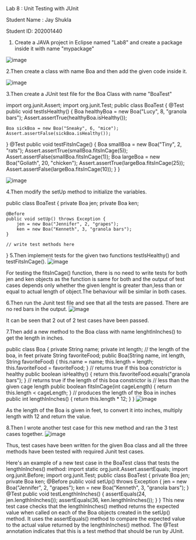Lab 8 : Unit Testing with JUnit

Student Name : Jay Shukla

Student ID: 202001440

1. Create a JAVA project in Eclipse named "Lab8" and create a package inside it with name "mypackage"

![image](https://user-images.githubusercontent.com/123619898/233591384-5536c65c-1588-476e-9887-8c3d0a9047c4.png)

2.Then create a class with name Boa and then add the given code inside it.

![image](https://user-images.githubusercontent.com/123619898/233591563-1158775a-7b0e-4f33-bb20-baf58873548c.png)


3.Then create a JUnit test file for the Boa Class with name "BoaTest"

import org.junit.Assert;
import org.junit.Test;
public class BoaTest {
  @Test
  public void testIsHealthy() {
    Boa healthyBoa = new Boa("Lucy", 8, "granola bars");
    Assert.assertTrue(healthyBoa.isHealthy());
    
    Boa sickBoa = new Boa("Sneaky", 6, "mice");
    Assert.assertFalse(sickBoa.isHealthy());
  }
  @Test
  public void testFitsInCage() {
    Boa smallBoa = new Boa("Tiny", 2, "rats");
    Assert.assertTrue(smallBoa.fitsInCage(5));
    Assert.assertFalse(smallBoa.fitsInCage(1));
    Boa largeBoa = new Boa("Goliath", 20, "chicken");
    Assert.assertTrue(largeBoa.fitsInCage(25));
    Assert.assertFalse(largeBoa.fitsInCage(10));
  }
}

![image](https://user-images.githubusercontent.com/123619898/233591778-ada1dfc3-4e78-422f-a855-3f490f128e2c.png)


4.Then modify the setUp method to initialize the variables.

public class BoaTest {
    private Boa jen;
    private Boa ken;
    
    @Before
    public void setUp() throws Exception {
        jen = new Boa("Jennifer", 2, "grapes");
        ken = new Boa("Kenneth", 3, "granola bars");
    }
    
    // write test methods here
}
5.Then implement tests for the given two functions testIsHealthy() and testFitsInCage(). ![image](https://user-images.githubusercontent.com/123619898/233591871-9349ab7a-0446-4c8b-a5ea-66583017e868.png)

For testing the fitsInCage() function, there is no need to write tests for both jen and ken objects as the function is same for both and the output of test cases depends only whether the given lenght is greater than,less than or equal to actual length of object.The behaviour will be similar in both cases.

6.Then run the Junit test file and see that all the tests are passed. There are no red bars in the output. ![image](https://user-images.githubusercontent.com/123619898/233591928-4c57eb2d-9509-4be0-adc1-34fe5fa8e68b.png)

It can be seen that 2 out of 2 test cases have been passed.

7.Then add a new method to the Boa class with name lenghtInInches() to get the length in inches.

public class Boa {
    private String name;
    private int length; // the length of the boa, in feet
    private String favoriteFood;
    public Boa(String name, int length, String favoriteFood) {
        this.name = name;
        this.length = length;
        this.favoriteFood = favoriteFood;
    }
    // returns true if this boa constrictor is healthy
    public boolean isHealthy() {
        return this.favoriteFood.equals("granola bars");
    }
    // returns true if the length of this boa constrictor is
    // less than the given cage length
    public boolean fitsInCage(int cageLength) {
        return this.length < cageLength;
    }
    // produces the length of the Boa in inches
    public int lengthInInches() {
        return this.length * 12;
    }
}
![image](https://user-images.githubusercontent.com/123619898/233592021-d1982768-49b2-41a2-9ac3-c0ec5d9eea1d.png)

As the length of the Boa is given in feet, to convert it into inches, multiply length with 12 and return the value.

8.Then I wrote another test case for this new method and ran the 3 test cases together. ![image](https://user-images.githubusercontent.com/123619898/233592378-36e73f16-d23b-4ac2-bc24-4aaaaa9b948b.png)

Thus, test cases have been written for the given Boa class and all the three methods have been tested with required Junit test cases.

Here's an example of a new test case in the BoaTest class that tests the lengthInInches() method:
import static org.junit.Assert.assertEquals;
import org.junit.Before;
import org.junit.Test;
public class BoaTest {
    private Boa jen;
    private Boa ken;
    @Before
    public void setUp() throws Exception {
        jen = new Boa("Jennifer", 2, "grapes");
        ken = new Boa("Kenneth", 3, "granola bars");
    }
    @Test
    public void testLengthInInches() {
        assertEquals(24, jen.lengthInInches());
        assertEquals(36, ken.lengthInInches());
    }
}
This new test case checks that the lengthInInches() method returns the expected value when called on each of the Boa objects created in the setUp() method. It uses the assertEquals() method to compare the expected value to the actual value returned by the lengthInInches() method. The @Test annotation indicates that this is a test method that should be run by JUnit.

